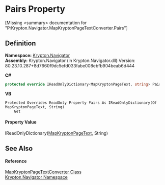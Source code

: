 # Pairs Property


\[Missing &lt;summary&gt; documentation for "P:Krypton.Navigator.MapKryptonPageTextConverter.Pairs"\]



## Definition
**Namespace:** <a href="a21ac074-d119-3dc6-bd1c-d3a12c0128bc.md">Krypton.Navigator</a>  
**Assembly:** Krypton.Navigator (in Krypton.Navigator.dll) Version: 80.23.10.287+8d7660f9dc5efd033fabe008ebfb904beab6d444

**C#**
``` C#
protected override IReadOnlyDictionary<MapKryptonPageText, string> Pairs { get; }
```
**VB**
``` VB
Protected Overrides ReadOnly Property Pairs As IReadOnlyDictionary(Of MapKryptonPageText, String)
	Get
```



#### Property Value
IReadOnlyDictionary(<a href="34450203-091a-815b-cefa-f5c3403e4d68.md">MapKryptonPageText</a>, String)

## See Also


#### Reference
<a href="4f3d9c57-830d-4e20-2f69-ff649ecfb797.md">MapKryptonPageTextConverter Class</a>  
<a href="a21ac074-d119-3dc6-bd1c-d3a12c0128bc.md">Krypton.Navigator Namespace</a>  
